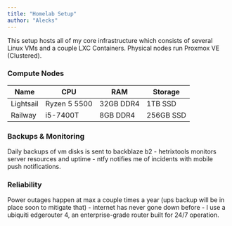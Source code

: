 ```yaml
---
title: "Homelab Setup"
author: "Alecks"
---
```


This setup hosts all of my core infrastructure which consists of several Linux VMs and a couple LXC Containers. Physical nodes run Proxmox VE (Clustered).
### Compute Nodes

| Name | CPU | RAM | Storage |
| -------- | ------- | ------- | ------ |
| Lightsail | Ryzen 5 5500 | 32GB DDR4 | 1TB SSD |
| Railway | i5-7400T | 8GB DDR4  | 256GB SSD  |

### Backups & Monitoring
Daily backups of vm disks is sent to backblaze b2 - hetrixtools monitors server resources and uptime - ntfy notifies me of incidents with mobile push notifications.

### Reliability
Power outages happen at max a couple times a year (ups backup will be in place soon to mitigate that) - internet has never gone down before - I use a ubiquiti edgerouter 4, an enterprise-grade router built for 24/7 operation.